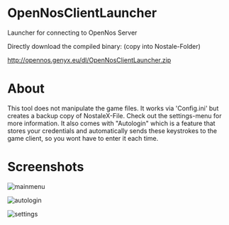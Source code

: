 # OpenNosClientLauncher
Launcher for connecting to OpenNos Server


Directly download the compiled binary: (copy into Nostale-Folder)

http://opennos.genyx.eu/dl/OpenNosClientLauncher.zip

# About

This tool does not manipulate the game files. It works via 'Config.ini' but creates a backup copy of NostaleX-File. Check out the settings-menu for more information.
It also comes with "Autologin" which is a feature that stores your credentials and automatically sends these keystrokes to the game client, so you wont have to enter it each time.

# Screenshots

![mainmenu](https://raw.githubusercontent.com/genyx/OpenNosClientLauncher/master/screenshots/1.PNG)

![autologin](https://raw.githubusercontent.com/genyx/OpenNosClientLauncher/master/screenshots/2.PNG)

![settings](https://raw.githubusercontent.com/genyx/OpenNosClientLauncher/master/screenshots/3.PNG)

